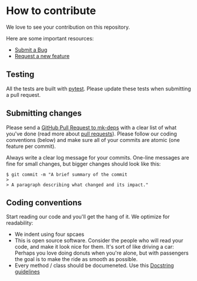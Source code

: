 # How to contribute

We love to see your contribution on this repository.

Here are some important resources:

  * [Submit a Bug](https://github.com/Roche/mk-deps/issues/new?template=Bug_report.md)
  * [Request a new feature](https://github.com/Roche/mk-deps/issues/new?template=Feature_request.md)

## Testing

All the tests are built with [pytest](https://docs.pytest.org/en/latest/). Please update these tests when submitting a
pull request.

## Submitting changes

Please send a [GitHub Pull Request to mk-deps](https://github.com/Roche/mk-deps/compare) with a clear list of what you've done (read more about [pull requests](http://help.github.com/pull-requests/)). Please follow our coding conventions (below) and make sure all of your commits are atomic (one feature per commit).

Always write a clear log message for your commits. One-line messages are fine for small changes, but bigger changes should look like this:

    $ git commit -m "A brief summary of the commit
    > 
    > A paragraph describing what changed and its impact."

## Coding conventions

Start reading our code and you'll get the hang of it. We optimize for readability:

  * We indent using four spcaes
  * This is open source software. Consider the people who will read your code, and make it look nice for them. It's sort of like driving a car: Perhaps you love doing donuts when you're alone, but with passengers the goal is to make the ride as smooth as possible.
  * Every method / class should be documeneted. Use this [Docstring guidelines](http://sphinxcontrib-napoleon.readthedocs.io/en/latest/example_google.html)
